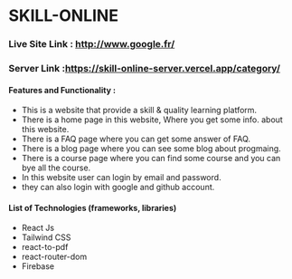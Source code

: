 # SKILL-ONLINE #

### Live Site Link : http://www.google.fr/

### Server Link :https://skill-online-server.vercel.app/category/

#### Features and Functionality :

* This is a website that provide a skill & quality learning platform.
* There is a home page in this website, Where you get some info. about this website.
* There is a FAQ page where you can get some answer of FAQ.
* There is a blog page where you can see some blog about progmaing.
* There is a course page where you can find some course and you can bye all the course.
* In this website user can login by email and password.
* they can also login with google and github account.

#### List of Technologies (frameworks, libraries)

* React Js
* Tailwind CSS
* react-to-pdf
* react-router-dom
* Firebase